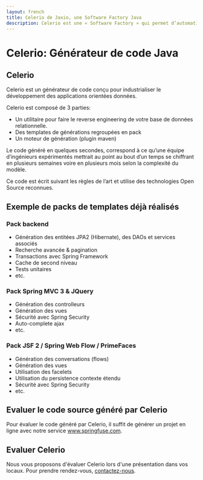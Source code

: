 ```yaml
---
layout: french
title: Celerio de Jaxio, une Software Factory Java
description: Celerio est une « Software Factory » qui permet d’automatiser en partie le développement informatique des applications web en Java. 
---
```


# Celerio: Générateur de code Java

## Celerio
Celerio est un générateur de code conçu pour industrialiser le développement des applications orientées données.

Celerio est composé de 3 parties:

* Un utilitaire pour faire le reverse engineering de votre base de données relationnelle.
* Des templates de générations regroupées en pack
* Un moteur de génération (plugin maven)

Le code généré en quelques secondes, correspond à ce qu’une équipe d’ingénieurs expérimentés mettrait au point au bout 
d’un temps se chiffrant en plusieurs semaines voire en plusieurs mois selon la complexité du modèle.

Ce code est écrit suivant les règles de l’art et utilise des technologies Open Source reconnues.

## Exemple de packs de templates déjà réalisés

### Pack backend
* Génération des entitées JPA2 (Hibernate), des DAOs et services associés
* Recherche avancée & pagination
* Transactions avec Spring Framework
* Cache de second niveau
* Tests unitaires
* etc.

### Pack Spring MVC 3 & JQuery
* Génération des controlleurs
* Génération des vues
* Sécurité avec Spring Security
* Auto-complete ajax
* etc.

### Pack JSF 2 / Spring Web Flow / PrimeFaces
* Génération des conversations (flows)
* Génération des vues
* Utilisation des facelets
* Utilisation du persistence contexte étendu
* Sécurité avec Spring Security
* etc.

## Evaluer le code source généré par Celerio
Pour évaluer le code généré par Celerio, il suffit de générer un projet en ligne avec notre service <a href="http://www.springfuse.com/">www.springfuse.com</a>.

## Evaluer Celerio
Nous vous proposons d'évaluer Celerio lors d'une présentation dans vos locaux. Pour prendre rendez-vous, 
<a href="/nous-contacter.html">contactez-nous</a>.

